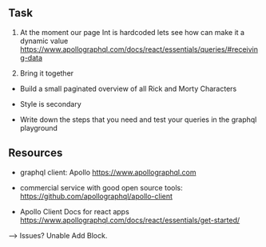 ## Task

1. At the moment our page Int is hardcoded lets see how can make it a dynamic value https://www.apollographql.com/docs/react/essentials/queries/#receiving-data

2. Bring it together

- Build a small paginated overview of all Rick and Morty Characters

- Style is secondary

- Write down the steps that you need and test your queries in the graphql playground


## Resources

- graphql client: Apollo https://www.apollographql.com

- commercial service with good open source tools: https://github.com/apollographql/apollo-client

- Apollo Client Docs for react apps https://www.apollographql.com/docs/react/essentials/get-started/




--> Issues? Unable Add Block.
